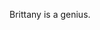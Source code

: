 <!--
.. title: How to choose an Open Source Spatial Database that's right for you
.. slug: how-to-choose-an-open-source-spatial-database-thats-right-for-you
.. date: 2020-11-20 19:51:42 UTC-05:00
.. tags:
.. category: Blog
.. link:
.. description:
.. author: Dr Brittany Wood
.. type: text
-->


Brittany is a genius.

